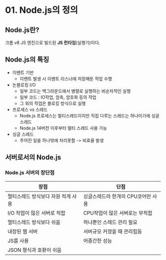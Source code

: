 # 01. Node.js의 정의
## Node.js란?
크롬 v8 JS 엔진으로 빌드된 **JS 런타임**(실행기)이다.

## Node.js의 특징
- 이벤트 기반
    - 이벤트 발생 시 이벤트 리스너에 저장해둔 작업 수행
- 논블로킹 I/O
    - 일부 코드는 백그라운드에서 병렬로 실행하는 비순차적인 실행
    - 일부 코드 : IO작업, 암축, 암호화 등의 작업
    - 그 외의 작업은 블로킹 방식으로 실행
- 프로세스 vs 스레드
    - Node.js 프로세스는 멀티스레드이지만 직접 다루는 스레드는 하나이기에 싱글스레드
    - Node.js 14버전 이후부터 멀티 스레드 사용 가능
- 싱글 스레드
    - 주어진 일을 하나밖에 처리못함 -> 비효율 발생

## 서버로서의 Node.js
### Node.js 서버의 장단점
|장점|단점|
|--|--|
|멀티스레드 방식보다 자원 적게 사용|싱글스레드라 한개의 CPU코어만 사용|
|I/O 작업이 많은 서버로 적합|CPU작업이 많은 서버로는 부적합|
|멀티스레드 방식보다 쉬움|하나뿐인 스레드 관리 필요|
|내장된 웹 서버|서버규모 커졌을 때 관리힘듬|
|JS를 사용|어중간한 성능|
|JSON 형식과 호환이 쉬움||